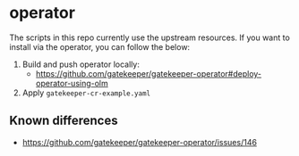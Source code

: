 # operator
The scripts in this repo currently use the upstream resources. If you want to install via
the operator, you can follow the below:

1. Build and push operator locally:
    - https://github.com/gatekeeper/gatekeeper-operator#deploy-operator-using-olm
2. Apply `gatekeeper-cr-example.yaml`

## Known differences
- https://github.com/gatekeeper/gatekeeper-operator/issues/146
